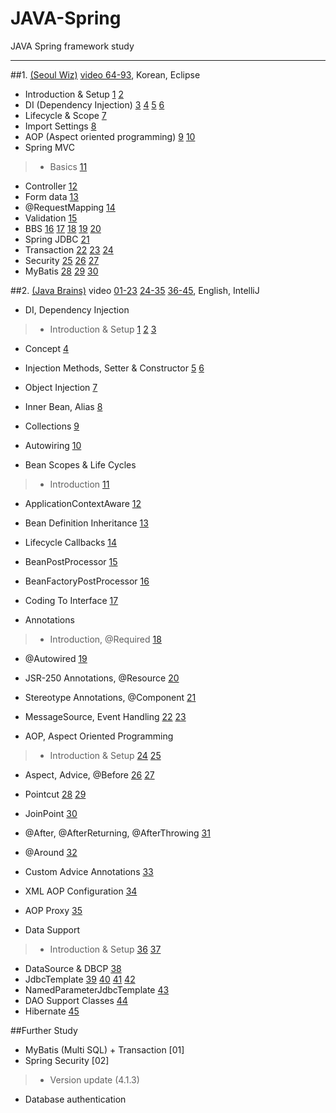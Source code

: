 # JAVA-Spring
JAVA Spring framework study
<hr/>

##1. [(Seoul Wiz)](https://www.youtube.com/user/WizcenterSeoul/featured "Seoul Wiz") [video 64-93](https://www.youtube.com/playlist?list=PLieE0qnqO2kTyzAlsvxzoulHVISvO8zA9), Korean, Eclipse

* Introduction & Setup [1](https://www.youtube.com/watch?v=CsOrR-4nH-s&list=PLieE0qnqO2kTyzAlsvxzoulHVISvO8zA9&index=64) [2](https://www.youtube.com/watch?v=xuygR0rucms&list=PLieE0qnqO2kTyzAlsvxzoulHVISvO8zA9&index=65)
* DI (Dependency Injection) [3](https://www.youtube.com/watch?v=bZjUUJM_ZqA&list=PLieE0qnqO2kTyzAlsvxzoulHVISvO8zA9&index=66) [4](https://www.youtube.com/watch?v=Jwns7YqAg4I&list=PLieE0qnqO2kTyzAlsvxzoulHVISvO8zA9&index=67) [5](https://www.youtube.com/watch?v=wqHBAmIZcvg&index=68&list=PLieE0qnqO2kTyzAlsvxzoulHVISvO8zA9) [6](https://www.youtube.com/watch?v=MabPKw0HapE&index=69&list=PLieE0qnqO2kTyzAlsvxzoulHVISvO8zA9)
* Lifecycle & Scope [7](https://www.youtube.com/watch?v=zKI4GWT5Xzs&index=70&list=PLieE0qnqO2kTyzAlsvxzoulHVISvO8zA9)
* Import Settings [8](https://www.youtube.com/watch?v=9cDHggH0ENA&index=71&list=PLieE0qnqO2kTyzAlsvxzoulHVISvO8zA9)
* AOP (Aspect oriented programming) [9](https://www.youtube.com/watch?v=2F8K9BLgvjE&list=PLieE0qnqO2kTyzAlsvxzoulHVISvO8zA9&index=72) [10](https://www.youtube.com/watch?v=x4qWZpDN444&list=PLieE0qnqO2kTyzAlsvxzoulHVISvO8zA9&index=73)
* Spring MVC

>* Basics [11](https://www.youtube.com/watch?v=6P9C3myUsrw&list=PLieE0qnqO2kTyzAlsvxzoulHVISvO8zA9&index=74)
* Controller [12](https://www.youtube.com/watch?v=MDFEmeuTuv4&list=PLieE0qnqO2kTyzAlsvxzoulHVISvO8zA9&index=75)
* Form data [13](https://www.youtube.com/watch?v=g4pTP69HrNw&list=PLieE0qnqO2kTyzAlsvxzoulHVISvO8zA9&index=76)
* @RequestMapping [14](https://www.youtube.com/watch?v=dlqoM31YPJ8&list=PLieE0qnqO2kTyzAlsvxzoulHVISvO8zA9&index=77)
* Validation [15](https://www.youtube.com/watch?v=h0yhYSjA9JI&list=PLieE0qnqO2kTyzAlsvxzoulHVISvO8zA9&index=78)
* BBS [16](https://www.youtube.com/watch?v=RYqlq1F9Jb8&list=PLieE0qnqO2kTyzAlsvxzoulHVISvO8zA9&index=79) [17](https://www.youtube.com/watch?v=6fjShNxd8_c&list=PLieE0qnqO2kTyzAlsvxzoulHVISvO8zA9&index=80) [18](https://www.youtube.com/watch?v=HTFmBE9kZKs&list=PLieE0qnqO2kTyzAlsvxzoulHVISvO8zA9&index=81) [19](https://www.youtube.com/watch?v=7uaw6_j3cos&list=PLieE0qnqO2kTyzAlsvxzoulHVISvO8zA9&index=82) [20](https://www.youtube.com/watch?v=007mbb_Kcs0&list=PLieE0qnqO2kTyzAlsvxzoulHVISvO8zA9&index=83)
* Spring JDBC [21](https://www.youtube.com/watch?v=bEQJ4paS3G4&list=PLieE0qnqO2kTyzAlsvxzoulHVISvO8zA9&index=84)
* Transaction [22](https://www.youtube.com/watch?v=jSNrGgHk-ds&index=85&list=PLieE0qnqO2kTyzAlsvxzoulHVISvO8zA9) [23](https://www.youtube.com/watch?v=_TVaxeazdPw&index=86&list=PLieE0qnqO2kTyzAlsvxzoulHVISvO8zA9) [24](https://www.youtube.com/watch?v=lghTKlGyVT8&index=87&list=PLieE0qnqO2kTyzAlsvxzoulHVISvO8zA9)
* Security [25](https://www.youtube.com/watch?v=_pMwwaHnzj4&index=88&list=PLieE0qnqO2kTyzAlsvxzoulHVISvO8zA9) [26](https://www.youtube.com/watch?v=ygRCSlF_B_E&list=PLieE0qnqO2kTyzAlsvxzoulHVISvO8zA9&index=89) [27](https://www.youtube.com/watch?v=5tbVE1nOGdk&index=90&list=PLieE0qnqO2kTyzAlsvxzoulHVISvO8zA9)
* MyBatis [28](https://www.youtube.com/watch?v=sTfgANm41LQ&index=91&list=PLieE0qnqO2kTyzAlsvxzoulHVISvO8zA9) [29](https://www.youtube.com/watch?v=Lx5KrCP2nVQ&index=92&list=PLieE0qnqO2kTyzAlsvxzoulHVISvO8zA9) [30](https://www.youtube.com/watch?v=qVXIC2P1tuU&list=PLieE0qnqO2kTyzAlsvxzoulHVISvO8zA9&index=93)

##2. [(Java Brains)](https://javabrains.io/ "Java Brains") video [01-23](https://www.youtube.com/playlist?list=PLC97BDEFDCDD169D7) [24-35](https://www.youtube.com/playlist?list=PLE37064DE302862F8) [36-45](https://www.youtube.com/playlist?list=PL1A506B159E5BD13E), English, IntelliJ


* DI, Dependency Injection

>* Introduction & Setup [1](https://www.youtube.com/watch?v=GB8k2-Egfv0&list=PLC97BDEFDCDD169D7&index=1) [2](https://www.youtube.com/watch?v=Z5gubdHLJIc&list=PLC97BDEFDCDD169D7&index=2) [3](https://www.youtube.com/watch?v=xlWwMSu5I70&index=3&list=PLC97BDEFDCDD169D7)
* Concept [4](https://www.youtube.com/watch?v=7c6ZTF6cF88&index=4&list=PLC97BDEFDCDD169D7)
* Injection Methods, Setter & Constructor [5](https://www.youtube.com/watch?v=ZxLaEovze3M&list=PLC97BDEFDCDD169D7&index=5) [6](https://www.youtube.com/watch?v=IOZzxmJVus0&index=6&list=PLC97BDEFDCDD169D7)
* Object Injection [7](https://www.youtube.com/watch?v=g15RcFyEcrk&list=PLC97BDEFDCDD169D7&index=7)
* Inner Bean, Alias [8](https://www.youtube.com/watch?v=TW51XsixMqA&list=PLC97BDEFDCDD169D7&index=8)
* Collections [9](https://www.youtube.com/watch?v=MgYURkcYeDQ&list=PLC97BDEFDCDD169D7&index=9)
* Autowiring [10](https://www.youtube.com/watch?v=suiEGbKf21g&list=PLC97BDEFDCDD169D7&index=10)

* Bean Scopes & Life Cycles

>* Introduction [11](https://www.youtube.com/watch?v=NnNvDknQJt0&index=11&list=PLC97BDEFDCDD169D7)
* ApplicationContextAware [12](https://www.youtube.com/watch?v=WUqyoH_G4Ko&list=PLC97BDEFDCDD169D7&index=12)
* Bean Definition Inheritance [13](https://www.youtube.com/watch?v=LxRiFFEXs5I&index=13&list=PLC97BDEFDCDD169D7)
* Lifecycle Callbacks [14](https://www.youtube.com/watch?v=8LCpo4sfdQU&index=14&list=PLC97BDEFDCDD169D7)
* BeanPostProcessor [15](https://www.youtube.com/watch?v=-ycOZTpMkow&index=15&list=PLC97BDEFDCDD169D7)
* BeanFactoryPostProcessor [16](https://www.youtube.com/watch?v=szNWTBlewQI&list=PLC97BDEFDCDD169D7&index=16)
* Coding To Interface [17](https://www.youtube.com/watch?v=5IDIEMxdkC8&index=17&list=PLC97BDEFDCDD169D7)

* Annotations

>* Introduction, @Required [18](https://www.youtube.com/watch?v=Fs_IoEGSP-A&list=PLC97BDEFDCDD169D7&index=18)
* @Autowired [19](https://www.youtube.com/watch?v=IVIhVJJGo68&list=PLC97BDEFDCDD169D7&index=18#t=3.527528)
* JSR-250 Annotations, @Resource [20](https://www.youtube.com/watch?v=apTEbKPW3ow&list=PLC97BDEFDCDD169D7&index=20)
* Stereotype Annotations, @Component [21](https://www.youtube.com/watch?v=oTcSW4-_1Ew&list=PLC97BDEFDCDD169D7&index=21)
* MessageSource, Event Handling [22](https://www.youtube.com/watch?v=cUqquQDZR-c&list=PLC97BDEFDCDD169D7&index=22) [23](https://www.youtube.com/watch?v=ZUe1Xz7DAcY&list=PLC97BDEFDCDD169D7&index=23)

* AOP, Aspect Oriented Programming

>* Introduction & Setup [24](https://www.youtube.com/watch?v=QdyLsX0nG30&index=1&list=PLE37064DE302862F8) [25](https://www.youtube.com/watch?v=4P0TME-AbSw&index=2&list=PLE37064DE302862F8)
* Aspect, Advice, @Before [26](https://www.youtube.com/watch?v=D0ekfQNGgpY&list=PLE37064DE302862F8&index=3) [27](https://www.youtube.com/watch?v=4-z-YsRfSF0&index=4&list=PLE37064DE302862F8)
* Pointcut [28](https://www.youtube.com/watch?v=h7IdaLybg9A&index=5&list=PLE37064DE302862F8) [29](https://www.youtube.com/watch?v=UxzTk57CJD8&list=PLE37064DE302862F8&index=6)
* JoinPoint [30](https://www.youtube.com/watch?v=nrAN0E_A7fc&index=7&list=PLE37064DE302862F8)
* @After, @AfterReturning, @AfterThrowing [31](https://www.youtube.com/watch?v=tU6eQh9Hmqk&index=8&list=PLE37064DE302862F8)
* @Around [32](https://www.youtube.com/watch?v=jwRwHOIwwdQ&index=9&list=PLE37064DE302862F8)
* Custom Advice Annotations [33](https://www.youtube.com/watch?v=Clz78J7SBKQ&list=PLE37064DE302862F8&index=10)
* XML AOP Configuration [34](https://www.youtube.com/watch?v=ewWzxcNnI7k&list=PLE37064DE302862F8&index=11)
* AOP Proxy [35](https://www.youtube.com/watch?v=yiinKulgm4U&list=PLE37064DE302862F8&index=12)

* Data Support

>* Introduction & Setup [36](https://www.youtube.com/watch?v=eR_JFtqyNL4&list=PL1A506B159E5BD13E) [37](https://www.youtube.com/watch?v=B3gEbC37DAM&index=2&list=PL1A506B159E5BD13E)
* DataSource & DBCP [38](https://www.youtube.com/watch?v=f-k823MZ02Q&index=3&list=PL1A506B159E5BD13E)
* JdbcTemplate [39](https://www.youtube.com/watch?v=0LYqy0wvS20&index=4&list=PL1A506B159E5BD13E) [40](https://www.youtube.com/watch?v=QrU6UI_bSbU&index=5&list=PL1A506B159E5BD13E) [41](https://www.youtube.com/watch?v=i-_CUlER3z8&index=6&list=PL1A506B159E5BD13E) [42](https://www.youtube.com/watch?v=BiSIAzSZHpY&index=7&list=PL1A506B159E5BD13E)
* NamedParameterJdbcTemplate [43](https://www.youtube.com/watch?v=W_9DJYXuhwk&list=PL1A506B159E5BD13E&index=8)
* DAO Support Classes [44](https://www.youtube.com/watch?v=UOyjFjilPIo&list=PL1A506B159E5BD13E&index=9)
* Hibernate [45](https://www.youtube.com/watch?v=0lqlg5tnDag&index=10&list=PL1A506B159E5BD13E)

##Further Study

* MyBatis (Multi SQL) + Transaction [01]
* Spring Security [02]

>* Version update (4.1.3)
* Database authentication

